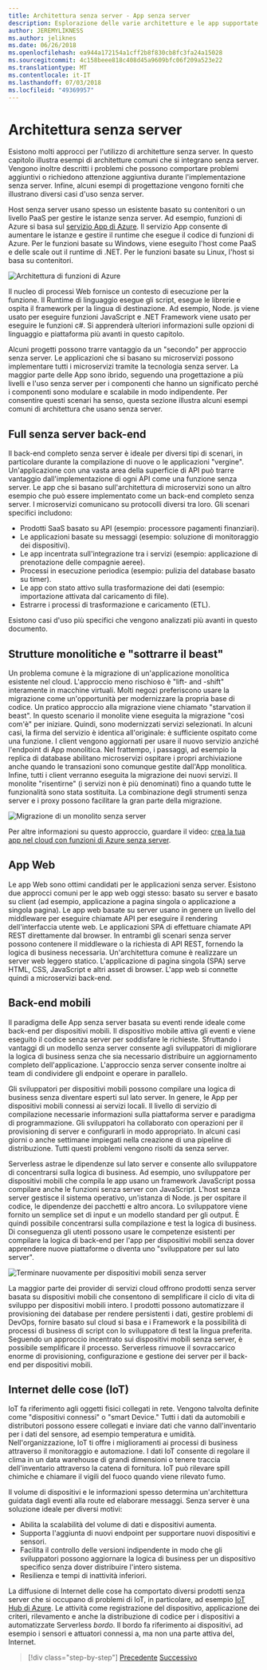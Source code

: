 ```yaml
---
title: Architettura senza server - App senza server
description: Esplorazione delle varie architetture e le app supportate da architetture senza server, tra cui App web, mobili e IoT.
author: JEREMYLIKNESS
ms.author: jeliknes
ms.date: 06/26/2018
ms.openlocfilehash: ea944a172154a1cff2b8f830cb8fc3fa24a15028
ms.sourcegitcommit: 4c158beee818c408d45a9609bfc06f209a523e22
ms.translationtype: MT
ms.contentlocale: it-IT
ms.lasthandoff: 07/03/2018
ms.locfileid: "49369957"
---
```

# <a name="serverless-architecture"></a>Architettura senza server

Esistono molti approcci per l'utilizzo di architetture senza server. In questo capitolo illustra esempi di architetture comuni che si integrano senza server. Vengono inoltre descritti i problemi che possono comportare problemi aggiuntivi o richiedono attenzione aggiuntiva durante l'implementazione senza server. Infine, alcuni esempi di progettazione vengono forniti che illustrano diversi casi d'uso senza server.

Host senza server usano spesso un esistente basato su contenitori o un livello PaaS per gestire le istanze senza server. Ad esempio, funzioni di Azure si basa sul [servizio App di Azure](https://docs.microsoft.com/azure/app-service/). Il servizio App consente di aumentare le istanze e gestire il runtime che esegue il codice di funzioni di Azure. Per le funzioni basate su Windows, viene eseguito l'host come PaaS e delle scale out il runtime di .NET. Per le funzioni basate su Linux, l'host si basa su contenitori.

![Architettura di funzioni di Azure](./media/azure-functions-architecture.png)

Il nucleo di processi Web fornisce un contesto di esecuzione per la funzione. Il Runtime di linguaggio esegue gli script, esegue le librerie e ospita il framework per la lingua di destinazione. Ad esempio, Node. js viene usato per eseguire funzioni JavaScript e .NET Framework viene usato per eseguire le funzioni c#. Si apprenderà ulteriori informazioni sulle opzioni di linguaggio e piattaforma più avanti in questo capitolo.

Alcuni progetti possono trarre vantaggio da un "secondo" per approccio senza server. Le applicazioni che si basano su microservizi possono implementare tutti i microservizi tramite la tecnologia senza server. La maggior parte delle App sono ibrido, seguendo una progettazione a più livelli e l'uso senza server per i componenti che hanno un significato perché i componenti sono modulare e scalabile in modo indipendente. Per consentire questi scenari ha senso, questa sezione illustra alcuni esempi comuni di architettura che usano senza server.

## <a name="full-serverless-back-end"></a>Full senza server back-end

Il back-end completo senza server è ideale per diversi tipi di scenari, in particolare durante la compilazione di nuove o le applicazioni "vergine". Un'applicazione con una vasta area della superficie di API può trarre vantaggio dall'implementazione di ogni API come una funzione senza server. Le app che si basano sull'architettura di microservizi sono un altro esempio che può essere implementato come un back-end completo senza server. I microservizi comunicano su protocolli diversi tra loro. Gli scenari specifici includono:

* Prodotti SaaS basato su API (esempio: processore pagamenti finanziari).
* Le applicazioni basate su messaggi (esempio: soluzione di monitoraggio dei dispositivi).
* Le app incentrata sull'integrazione tra i servizi (esempio: applicazione di prenotazione delle compagnie aeree).
* Processi in esecuzione periodica (esempio: pulizia del database basato su timer).
* Le app con stato attivo sulla trasformazione dei dati (esempio: importazione attivata dal caricamento di file).
* Estrarre i processi di trasformazione e caricamento (ETL).

Esistono casi d'uso più specifici che vengono analizzati più avanti in questo documento.

## <a name="monoliths-and-starving-the-beast"></a>Strutture monolitiche e "sottrarre il beast"

Un problema comune è la migrazione di un'applicazione monolitica esistente nel cloud. L'approccio meno rischioso è "lift- and -shift" interamente in macchine virtuali. Molti negozi preferiscono usare la migrazione come un'opportunità per modernizzare la propria base di codice. Un pratico approccio alla migrazione viene chiamato "starvation il beast". In questo scenario il monolite viene eseguita la migrazione "così com'è" per iniziare. Quindi, sono modernizzati servizi selezionati. In alcuni casi, la firma del servizio è identica all'originale: è sufficiente ospitato come una funzione. I client vengono aggiornati per usare il nuovo servizio anziché l'endpoint di App monolitica. Nel frattempo, i passaggi, ad esempio la replica di database abilitano microservizi ospitare i propri archiviazione anche quando le transazioni sono comunque gestite dall'App monolitica. Infine, tutti i client verranno eseguita la migrazione dei nuovi servizi. Il monolite "risentirne" (i servizi non è più denominati) fino a quando tutte le funzionalità sono stata sostituita. La combinazione degli strumenti senza server e i proxy possono facilitare la gran parte della migrazione.

![Migrazione di un monolito senza server](./media/serverless-monolith-migration.png)

Per altre informazioni su questo approccio, guardare il video: [crea la tua app nel cloud con funzioni di Azure senza server](https://channel9.msdn.com/Events/Connect/2017/E102).

## <a name="web-apps"></a>App Web

Le app Web sono ottimi candidati per le applicazioni senza server. Esistono due approcci comuni per le app web oggi stesso: basato su server e basato su client (ad esempio, applicazione a pagina singola o applicazione a singola pagina). Le app web basate su server usano in genere un livello del middleware per eseguire chiamate API per eseguire il rendering dell'interfaccia utente web. Le applicazioni SPA di effettuare chiamate API REST direttamente dal browser. In entrambi gli scenari senza server possono contenere il middleware o la richiesta di API REST, fornendo la logica di business necessaria. Un'architettura comune è realizzare un server web leggero statico. L'applicazione di pagina singola (SPA) serve HTML, CSS, JavaScript e altri asset di browser. L'app web si connette quindi a microservizi back-end.

## <a name="mobile-back-ends"></a>Back-end mobili

Il paradigma delle App senza server basata su eventi rende ideale come back-end per dispositivi mobili. Il dispositivo mobile attiva gli eventi e viene eseguito il codice senza server per soddisfare le richieste. Sfruttando i vantaggi di un modello senza server consente agli sviluppatori di migliorare la logica di business senza che sia necessario distribuire un aggiornamento completo dell'applicazione. L'approccio senza server consente inoltre ai team di condividere gli endpoint e operare in parallelo.

Gli sviluppatori per dispositivi mobili possono compilare una logica di business senza diventare esperti sul lato server. In genere, le App per dispositivi mobili connessi ai servizi locali. Il livello di servizio di compilazione necessarie informazioni sulla piattaforma server e paradigma di programmazione. Gli sviluppatori ha collaborato con operazioni per il provisioning di server e configurarli in modo appropriato. In alcuni casi giorni o anche settimane impiegati nella creazione di una pipeline di distribuzione. Tutti questi problemi vengono risolti da senza server.

Serverless astrae le dipendenze sul lato server e consente allo sviluppatore di concentrarsi sulla logica di business. Ad esempio, uno sviluppatore per dispositivi mobili che compila le app usano un framework JavaScript possa compilare anche le funzioni senza server con JavaScript. L'host senza server gestisce il sistema operativo, un'istanza di Node. js per ospitare il codice, le dipendenze dei pacchetti e altro ancora. Lo sviluppatore viene fornito un semplice set di input e un modello standard per gli output. È quindi possibile concentrarsi sulla compilazione e test la logica di business. Di conseguenza gli utenti possono usare le competenze esistenti per compilare la logica di back-end per l'app per dispositivi mobili senza dover apprendere nuove piattaforme o diventa uno "sviluppatore per sul lato server".

![Terminare nuovamente per dispositivi mobili senza server](./media/serverless-mobile-backend.png)

La maggior parte dei provider di servizi cloud offrono prodotti senza server basata su dispositivi mobili che consentono di semplificare il ciclo di vita di sviluppo per dispositivi mobili intero. I prodotti possono automatizzare il provisioning dei database per rendere persistenti i dati, gestire problemi di DevOps, fornire basato sul cloud si basa e i Framework e la possibilità di processi di business di script con lo sviluppatore di test la lingua preferita. Seguendo un approccio incentrato sui dispositivi mobili senza server, è possibile semplificare il processo. Serverless rimuove il sovraccarico enorme di provisioning, configurazione e gestione dei server per il back-end per dispositivi mobili.

## <a name="internet-of-things-iot"></a>Internet delle cose (IoT)

IoT fa riferimento agli oggetti fisici collegati in rete. Vengono talvolta definite come "dispositivi connessi" o "smart Device." Tutti i dati da automobili e distributori possono essere collegati e inviare dati che vanno dall'inventario per i dati del sensore, ad esempio temperatura e umidità. Nell'organizzazione, IoT ti offre i miglioramenti ai processi di business attraverso il monitoraggio e automazione. I dati IoT consente di regolare il clima in un data warehouse di grandi dimensioni o tenere traccia dell'inventario attraverso la catena di fornitura. IoT può rilevare spill chimiche e chiamare il vigili del fuoco quando viene rilevato fumo.

Il volume di dispositivi e le informazioni spesso determina un'architettura guidata dagli eventi alla route ed elaborare messaggi. Senza server è una soluzione ideale per diversi motivi:

* Abilita la scalabilità del volume di dati e dispositivi aumenta.
* Supporta l'aggiunta di nuovi endpoint per supportare nuovi dispositivi e sensori.
* Facilita il controllo delle versioni indipendente in modo che gli sviluppatori possono aggiornare la logica di business per un dispositivo specifico senza dover distribuire l'intero sistema.
* Resilienza e tempi di inattività inferiori.

La diffusione di Internet delle cose ha comportato diversi prodotti senza server che si occupano di problemi di IoT, in particolare, ad esempio [IoT Hub di Azure](https://docs.microsoft.com/azure/iot-hub). Le attività come registrazione del dispositivo, applicazione dei criteri, rilevamento e anche la distribuzione di codice per i dispositivi a automatizzate Serverless *bordo*. Il bordo fa riferimento ai dispositivi, ad esempio i sensori e attuatori connessi a, ma non una parte attiva del, Internet.

>[!div class="step-by-step"]
[Precedente](architecture-approaches.md)
[Successivo](serverless-architecture-considerations.md)
